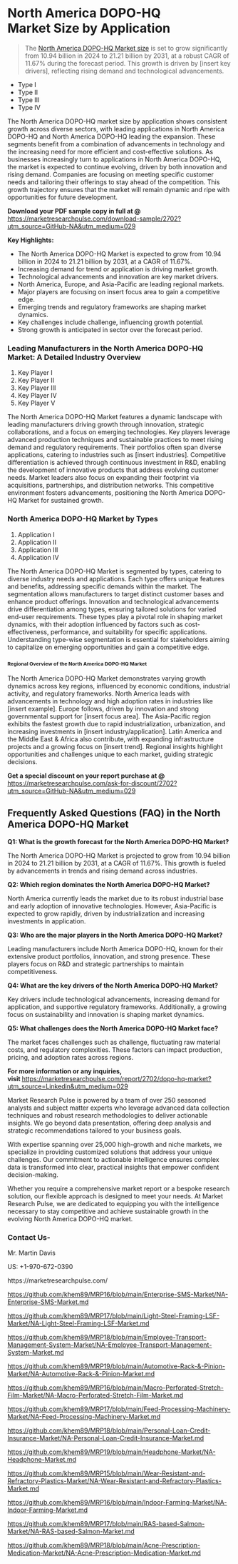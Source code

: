 <h1>North America DOPO-HQ Market&nbsp;Size by Application</h1><blockquote><p>The <a href="https://marketresearchpulse.com/download-sample/2702?utm_source=GitHub-NA&amp;utm_medium=029">North America DOPO-HQ Market size</a> is set to grow significantly from 10.94 billion in 2024 to 21.21 billion by 2031, at a robust CAGR of 11.67% during the forecast period. This growth is driven by [insert key drivers], reflecting rising demand and technological advancements.</p></blockquote><ul><li>Type I <li> Type II <li> Type III <li> Type IV</li></ul><p>The North America DOPO-HQ market size by application shows consistent growth across diverse sectors, with leading applications in North America DOPO-HQ and North America DOPO-HQ leading the expansion. These segments benefit from a combination of advancements in technology and the increasing need for more efficient and cost-effective solutions. As businesses increasingly turn to applications in North America DOPO-HQ, the market is expected to continue evolving, driven by both innovation and rising demand. Companies are focusing on meeting specific customer needs and tailoring their offerings to stay ahead of the competition. This growth trajectory ensures that the market will remain dynamic and ripe with opportunities for future development.</p><p><strong>Download your PDF sample copy in full at @ </strong><a href="https://marketresearchpulse.com/download-sample/2702?utm_source=GitHub-NA&amp;utm_medium=029">https://marketresearchpulse.com/download-sample/2702?utm_source=GitHub-NA&amp;utm_medium=029</a></p><p><strong>Key Highlights: </strong></p><ul><li>The North America DOPO-HQ Market is expected to grow from 10.94 billion in 2024 to 21.21 billion by 2031, at a CAGR of 11.67%.</li><li>Increasing demand for trend or application is driving market growth.</li><li>Technological advancements and innovation are key market drivers.</li><li>North America, Europe, and Asia-Pacific are leading regional markets.</li><li>Major players are focusing on insert focus area to gain a competitive edge.</li><li>Emerging trends and regulatory frameworks are shaping market dynamics.</li><li>Key challenges include challenge, influencing growth potential.</li><li>Strong growth is anticipated in sector over the forecast period.</li></ul><h3>Leading Manufacturers in the North America DOPO-HQ Market: A Detailed Industry Overview</h3><ol><li>Key Player I</li><li>Key Player II</li><li>Key Player III</li><li>Key Player IV</li><li>Key Player V</li></ol><div class="flex max-w-full flex-col flex-grow"><div class="min-h-8 text-message flex w-full flex-col items-end gap-2 whitespace-normal break-words [.text-message+&amp;]:mt-5" dir="auto" data-message-author-role="assistant" data-message-id="fd8432e4-4910-450d-b182-61b7bfb0a01f" data-message-model-slug="gpt-4o"><div class="flex w-full flex-col gap-1 empty:hidden first:pt-[3px]"><div class="markdown prose w-full break-words dark:prose-invert light"><p>The North America DOPO-HQ Market features a dynamic landscape with leading manufacturers driving growth through innovation, strategic collaborations, and a focus on emerging technologies. Key players leverage advanced production techniques and sustainable practices to meet rising demand and regulatory requirements. Their portfolios often span diverse applications, catering to industries such as [insert industries]. Competitive differentiation is achieved through continuous investment in R&amp;D, enabling the development of innovative products that address evolving customer needs. Market leaders also focus on expanding their footprint via acquisitions, partnerships, and distribution networks. This competitive environment fosters advancements, positioning the North America DOPO-HQ Market for sustained growth.</p></div></div></div></div><h3>North America DOPO-HQ Market by Types</h3><ol><li>Application I <li> Application II <li> Application III <li> Application IV</li></ol><div class="flex max-w-full flex-col flex-grow"><div class="min-h-8 text-message flex w-full flex-col items-end gap-2 whitespace-normal break-words [.text-message+&amp;]:mt-5" dir="auto" data-message-author-role="assistant" data-message-id="084470be-0bb7-4664-bddf-5156b4f41249" data-message-model-slug="gpt-4o-mini"><div class="flex w-full flex-col gap-1 empty:hidden first:pt-[3px]"><div class="markdown prose w-full break-words dark:prose-invert light"><p>The North America DOPO-HQ Market is segmented by types, catering to diverse industry needs and applications. Each type offers unique features and benefits, addressing specific demands within the market. The segmentation allows manufacturers to target distinct customer bases and enhance product offerings. Innovation and technological advancements drive differentiation among types, ensuring tailored solutions for varied end-user requirements. These types play a pivotal role in shaping market dynamics, with their adoption influenced by factors such as cost-effectiveness, performance, and suitability for specific applications. Understanding type-wise segmentation is essential for stakeholders aiming to capitalize on emerging opportunities and gain a competitive edge.</p></div></div></div></div><h3><span style="font-size: 11px;">Regional Overview of the North America DOPO-HQ Market</span></h3><div class="flex max-w-full flex-col flex-grow"><div class="min-h-8 text-message flex w-full flex-col items-end gap-2 whitespace-normal break-words [.text-message+&amp;]:mt-5" dir="auto" data-message-author-role="assistant" data-message-id="e9038762-ce64-4e30-91c9-9bd413514231" data-message-model-slug="gpt-4o-mini"><div class="flex w-full flex-col gap-1 empty:hidden first:pt-[3px]"><div class="markdown prose w-full break-words dark:prose-invert light"><p>The North America DOPO-HQ Market demonstrates varying growth dynamics across key regions, influenced by economic conditions, industrial activity, and regulatory frameworks. North America leads with advancements in technology and high adoption rates in industries like [insert example]. Europe follows, driven by innovation and strong governmental support for [insert focus area]. The Asia-Pacific region exhibits the fastest growth due to rapid industrialization, urbanization, and increasing investments in [insert industry/application]. Latin America and the Middle East &amp; Africa also contribute, with expanding infrastructure projects and a growing focus on [insert trend]. Regional insights highlight opportunities and challenges unique to each market, guiding strategic decisions.</p></div></div></div></div><p><strong>Get a special discount on your report purchase at @ </strong><a href="https://marketresearchpulse.com/ask-for-discount/2702?utm_source=GitHub-NA&amp;utm_medium=029">https://marketresearchpulse.com/ask-for-discount/2702?utm_source=GitHub-NA&amp;utm_medium=029</a></p><h2>Frequently Asked Questions (FAQ) in the North America DOPO-HQ Market</h2><p><strong>Q1: What is the growth forecast for the North America DOPO-HQ Market?</strong></p><p>The North America DOPO-HQ Market is projected to grow from 10.94 billion in 2024 to 21.21 billion by 2031, at a CAGR of 11.67%. This growth is fueled by advancements in trends and rising demand across industries.</p><p><strong>Q2: Which region dominates the North America DOPO-HQ Market?</strong></p><p>North America currently leads the market due to its robust industrial base and early adoption of innovative technologies. However, Asia-Pacific is expected to grow rapidly, driven by industrialization and increasing investments in application.</p><p><strong>Q3: Who are the major players in the North America DOPO-HQ Market?</strong></p><p>Leading manufacturers include North America DOPO-HQ, known for their extensive product portfolios, innovation, and strong presence. These players focus on R&amp;D and strategic partnerships to maintain competitiveness.</p><p><strong>Q4: What are the key drivers of the North America DOPO-HQ Market?</strong></p><p>Key drivers include technological advancements, increasing demand for application, and supportive regulatory frameworks. Additionally, a growing focus on sustainability and innovation is shaping market dynamics.</p><p><strong>Q5: What challenges does the North America DOPO-HQ Market face?</strong></p><p>The market faces challenges such as challenge, fluctuating raw material costs, and regulatory complexities. These factors can impact production, pricing, and adoption rates across regions.</p><p><strong>For more information or any inquiries, visit&nbsp;</strong><a href="https://marketresearchpulse.com/report/2702/dopo-hq-market?utm_source=Linkedin&utm_medium=029">https://marketresearchpulse.com/report/2702/dopo-hq-market?utm_source=Linkedin&utm_medium=029</a></p><p>Market Research Pulse is powered by a team of over 250 seasoned analysts and subject matter experts who leverage advanced data collection techniques and robust research methodologies to deliver actionable insights. We go beyond data presentation, offering deep analysis and strategic recommendations tailored to your business goals.</p><p>With expertise spanning over 25,000 high-growth and niche markets, we specialize in providing customized solutions that address your unique challenges. Our commitment to actionable intelligence ensures complex data is transformed into clear, practical insights that empower confident decision-making.</p><p>Whether you require a comprehensive market report or a bespoke research solution, our flexible approach is designed to meet your needs. At Market Research Pulse, we are dedicated to equipping you with the intelligence necessary to stay competitive and achieve sustainable growth in the evolving North America DOPO-HQ market.</p><h3><strong>Contact Us-</strong></h3><p>Mr. Martin Davis</p><p>US: +1-970-672-0390</p><p>https://marketresearchpulse.com/</p><p><a href="https://github.com/khem89/MRP16/blob/main/Enterprise-SMS-Market/NA-Enterprise-SMS-Market.md">https://github.com/khem89/MRP16/blob/main/Enterprise-SMS-Market/NA-Enterprise-SMS-Market.md</a></p><p><a href="https://github.com/khem89/MRP17/blob/main/Light-Steel-Framing-LSF-Market/NA-Light-Steel-Framing-LSF-Market.md">https://github.com/khem89/MRP17/blob/main/Light-Steel-Framing-LSF-Market/NA-Light-Steel-Framing-LSF-Market.md</a></p><p><a href="https://github.com/khem89/MRP18/blob/main/Employee-Transport-Management-System-Market/NA-Employee-Transport-Management-System-Market.md">https://github.com/khem89/MRP18/blob/main/Employee-Transport-Management-System-Market/NA-Employee-Transport-Management-System-Market.md</a></p><p><a href="https://github.com/khem89/MRP19/blob/main/Automotive-Rack-&-Pinion-Market/NA-Automotive-Rack-&-Pinion-Market.md">https://github.com/khem89/MRP19/blob/main/Automotive-Rack-&-Pinion-Market/NA-Automotive-Rack-&-Pinion-Market.md</a></p><p><a href="https://github.com/khem89/MRP16/blob/main/Macro-Perforated-Stretch-Film-Market/NA-Macro-Perforated-Stretch-Film-Market.md">https://github.com/khem89/MRP16/blob/main/Macro-Perforated-Stretch-Film-Market/NA-Macro-Perforated-Stretch-Film-Market.md</a></p><p><a href="https://github.com/khem89/MRP17/blob/main/Feed-Processing-Machinery-Market/NA-Feed-Processing-Machinery-Market.md">https://github.com/khem89/MRP17/blob/main/Feed-Processing-Machinery-Market/NA-Feed-Processing-Machinery-Market.md</a></p><p><a href="https://github.com/khem89/MRP18/blob/main/Personal-Loan-Credit-Insurance-Market/NA-Personal-Loan-Credit-Insurance-Market.md">https://github.com/khem89/MRP18/blob/main/Personal-Loan-Credit-Insurance-Market/NA-Personal-Loan-Credit-Insurance-Market.md</a></p><p><a href="https://github.com/khem89/MRP19/blob/main/Headphone-Market/NA-Headphone-Market.md">https://github.com/khem89/MRP19/blob/main/Headphone-Market/NA-Headphone-Market.md</a></p><p><a href="https://github.com/khem89/MRP15/blob/main/Wear-Resistant-and-Refractory-Plastics-Market/NA-Wear-Resistant-and-Refractory-Plastics-Market.md">https://github.com/khem89/MRP15/blob/main/Wear-Resistant-and-Refractory-Plastics-Market/NA-Wear-Resistant-and-Refractory-Plastics-Market.md</a></p><p><a href="https://github.com/khem89/MRP16/blob/main/Indoor-Farming-Market/NA-Indoor-Farming-Market.md">https://github.com/khem89/MRP16/blob/main/Indoor-Farming-Market/NA-Indoor-Farming-Market.md</a></p><p><a href="https://github.com/khem89/MRP17/blob/main/RAS-based-Salmon-Market/NA-RAS-based-Salmon-Market.md">https://github.com/khem89/MRP17/blob/main/RAS-based-Salmon-Market/NA-RAS-based-Salmon-Market.md</a></p><p><a href="https://github.com/khem89/MRP18/blob/main/Acne-Prescription-Medication-Market/NA-Acne-Prescription-Medication-Market.md">https://github.com/khem89/MRP18/blob/main/Acne-Prescription-Medication-Market/NA-Acne-Prescription-Medication-Market.md</a></p>
